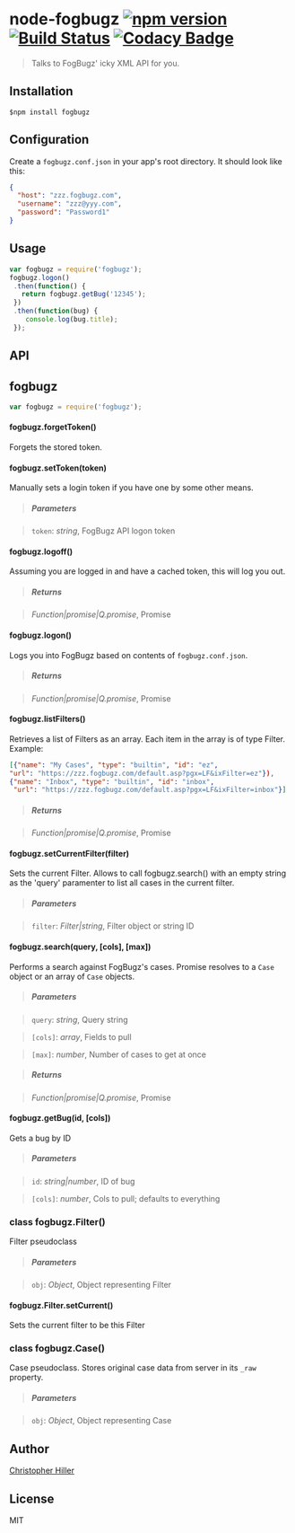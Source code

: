 # node-fogbugz [![npm version](https://badge.fury.io/js/fogbugz.svg)](http://badge.fury.io/js/fogbugz) [![Build Status](https://travis-ci.org/boneskull/node-fogbugz.png?branch=master)](https://travis-ci.org/boneskull/node-fogbugz) [![Codacy Badge](https://www.codacy.com/project/badge/116d709e21c84d5cb16cefc3096528d7)](https://www.codacy.com/app/boneskull/node-fogbugz)

> Talks to FogBugz' icky XML API for you. 

## Installation

```shell
$npm install fogbugz
```

## Configuration

Create a `fogbugz.conf.json` in your app's root directory.  It should look like this:

```json
{
  "host": "zzz.fogbugz.com",
  "username": "zzz@yyy.com",
  "password": "Password1"
}
```

## Usage

```javascript
var fogbugz = require('fogbugz');
fogbugz.logon()
 .then(function() {
   return fogbugz.getBug('12345');
 })
 .then(function(bug) {
    console.log(bug.title);
 });
```

## API

## fogbugz

```js
var fogbugz = require('fogbugz');
```

#### fogbugz.forgetToken()

Forgets the stored token.

#### fogbugz.setToken(token)

Manually sets a login token if you have one by some other means.

> ##### Parameters

> `token`:  *string*,  FogBugz API logon token

#### fogbugz.logoff()

Assuming you are logged in and have a cached token, this will log you out.

> ##### Returns

> *Function|promise|Q.promise*,  Promise

#### fogbugz.logon()

Logs you into FogBugz based on contents of `fogbugz.conf.json`.

> ##### Returns

> *Function|promise|Q.promise*,  Promise

#### fogbugz.listFilters()

Retrieves a list of Filters as an array.  Each item in the array is of type Filter.  Example:
  
```json
[{"name": "My Cases", "type": "builtin", "id": "ez",
"url": "https://zzz.fogbugz.com/default.asp?pgx=LF&ixFilter=ez"}),
{"name": "Inbox", "type": "builtin", "id": "inbox",
 "url": "https://zzz.fogbugz.com/default.asp?pgx=LF&ixFilter=inbox"}]
```

> ##### Returns

> *Function|promise|Q.promise*,  Promise

#### fogbugz.setCurrentFilter(filter)

Sets the current Filter. Allows to call fogbugz.search() with an empty string
 as the 'query' paramenter to list all cases in the current filter.

> ##### Parameters

> `filter`:  *Filter|string*,  Filter object or string ID

#### fogbugz.search(query, \[cols\], \[max\])

Performs a search against FogBugz's cases.  Promise resolves to a `Case` object or an array of `Case` objects.

> ##### Parameters

> `query`:  *string*,  Query string

> `[cols]`:  *array*,  Fields to pull

> `[max]`:  *number*,  Number of cases to get at once

> ##### Returns

> *Function|promise|Q.promise*,  Promise

#### fogbugz.getBug(id, \[cols\])

Gets a bug by ID

> ##### Parameters

> `id`:  *string|number*,  ID of bug

> `[cols]`:  *number*,  Cols to pull; defaults to everything

### class fogbugz.Filter()

Filter pseudoclass

> ##### Parameters

> `obj`:  *Object*,  Object representing Filter

#### fogbugz.Filter.setCurrent()

Sets the current filter to be this Filter

### class fogbugz.Case()

Case pseudoclass.  Stores original case data from server in its `_raw` property.

> ##### Parameters

> `obj`:  *Object*,  Object representing Case

## Author

[Christopher Hiller](http://boneskull.com)

## License

MIT
